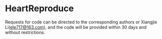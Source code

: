 # HeartReproduce

Requests for code can be directed to the corresponding authors or Xiangjie Li(ele717@163.com), and the code will be provided within 30 days and without restrictions.
